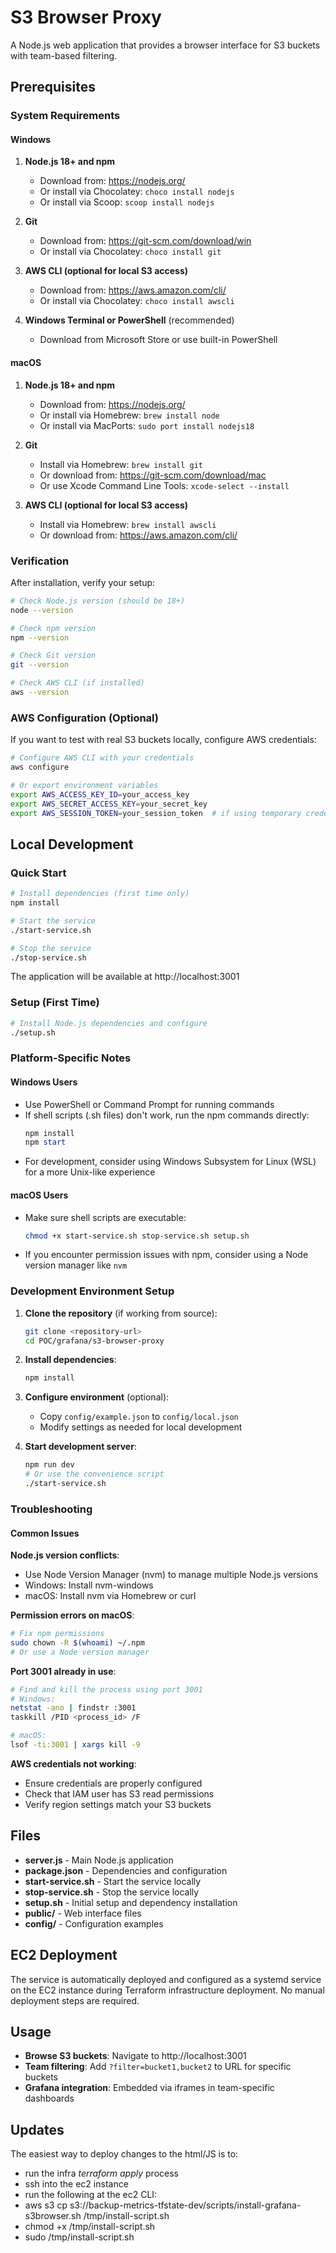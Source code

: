 # S3 Browser Proxy

A Node.js web application that provides a browser interface for S3 buckets with team-based filtering.

## Prerequisites

### System Requirements

#### Windows
1. **Node.js 18+ and npm**
   - Download from: https://nodejs.org/
   - Or install via Chocolatey: `choco install nodejs`
   - Or install via Scoop: `scoop install nodejs`

2. **Git**
   - Download from: https://git-scm.com/download/win
   - Or install via Chocolatey: `choco install git`

3. **AWS CLI (optional for local S3 access)**
   - Download from: https://aws.amazon.com/cli/
   - Or install via Chocolatey: `choco install awscli`

4. **Windows Terminal or PowerShell** (recommended)
   - Download from Microsoft Store or use built-in PowerShell

#### macOS
1. **Node.js 18+ and npm**
   - Download from: https://nodejs.org/
   - Or install via Homebrew: `brew install node`
   - Or install via MacPorts: `sudo port install nodejs18`

2. **Git**
   - Install via Homebrew: `brew install git`
   - Or download from: https://git-scm.com/download/mac
   - Or use Xcode Command Line Tools: `xcode-select --install`

3. **AWS CLI (optional for local S3 access)**
   - Install via Homebrew: `brew install awscli`
   - Or download from: https://aws.amazon.com/cli/

### Verification

After installation, verify your setup:

```bash
# Check Node.js version (should be 18+)
node --version

# Check npm version
npm --version

# Check Git version
git --version

# Check AWS CLI (if installed)
aws --version
```

### AWS Configuration (Optional)

If you want to test with real S3 buckets locally, configure AWS credentials:

```bash
# Configure AWS CLI with your credentials
aws configure

# Or export environment variables
export AWS_ACCESS_KEY_ID=your_access_key
export AWS_SECRET_ACCESS_KEY=your_secret_key
export AWS_SESSION_TOKEN=your_session_token  # if using temporary credentials
```

## Local Development

### Quick Start
```bash
# Install dependencies (first time only)
npm install

# Start the service
./start-service.sh

# Stop the service
./stop-service.sh
```

The application will be available at http://localhost:3001

### Setup (First Time)
```bash
# Install Node.js dependencies and configure
./setup.sh
```

### Platform-Specific Notes

#### Windows Users
- Use PowerShell or Command Prompt for running commands
- If shell scripts (.sh files) don't work, run the npm commands directly:
  ```powershell
  npm install
  npm start
  ```
- For development, consider using Windows Subsystem for Linux (WSL) for a more Unix-like experience

#### macOS Users
- Make sure shell scripts are executable:
  ```bash
  chmod +x start-service.sh stop-service.sh setup.sh
  ```
- If you encounter permission issues with npm, consider using a Node version manager like `nvm`

### Development Environment Setup

1. **Clone the repository** (if working from source):
   ```bash
   git clone <repository-url>
   cd POC/grafana/s3-browser-proxy
   ```

2. **Install dependencies**:
   ```bash
   npm install
   ```

3. **Configure environment** (optional):
   - Copy `config/example.json` to `config/local.json`
   - Modify settings as needed for local development

4. **Start development server**:
   ```bash
   npm run dev
   # Or use the convenience script
   ./start-service.sh
   ```

### Troubleshooting

#### Common Issues

**Node.js version conflicts**:
- Use Node Version Manager (nvm) to manage multiple Node.js versions
- Windows: Install nvm-windows
- macOS: Install nvm via Homebrew or curl

**Permission errors on macOS**:
```bash
# Fix npm permissions
sudo chown -R $(whoami) ~/.npm
# Or use a Node version manager
```

**Port 3001 already in use**:
```bash
# Find and kill the process using port 3001
# Windows:
netstat -ano | findstr :3001
taskkill /PID <process_id> /F

# macOS:
lsof -ti:3001 | xargs kill -9
```

**AWS credentials not working**:
- Ensure credentials are properly configured
- Check that IAM user has S3 read permissions
- Verify region settings match your S3 buckets

## Files

- **server.js** - Main Node.js application
- **package.json** - Dependencies and configuration
- **start-service.sh** - Start the service locally
- **stop-service.sh** - Stop the service locally
- **setup.sh** - Initial setup and dependency installation
- **public/** - Web interface files
- **config/** - Configuration examples

## EC2 Deployment

The service is automatically deployed and configured as a systemd service on the EC2 instance during Terraform infrastructure deployment. No manual deployment steps are required.

## Usage

- **Browse S3 buckets**: Navigate to http://localhost:3001
- **Team filtering**: Add `?filter=bucket1,bucket2` to URL for specific buckets
- **Grafana integration**: Embedded via iframes in team-specific dashboards

## Updates

The easiest way to deploy changes to the html/JS is to: 
- run the infra *terraform apply* process
- ssh into the ec2 instance
- run the following at the ec2 CLI:
- aws s3 cp s3://backup-metrics-tfstate-dev/scripts/install-grafana-s3browser.sh /tmp/install-script.sh
- chmod +x /tmp/install-script.sh
- sudo /tmp/install-script.sh